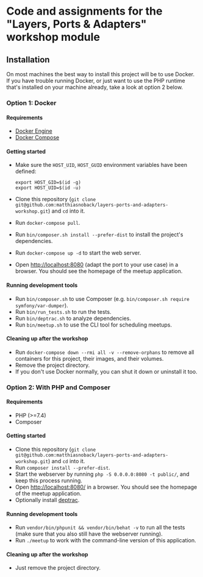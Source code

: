 # Code and assignments for the "Layers, Ports & Adapters" workshop module

## Installation

On most machines the best way to install this project will be to use Docker. If you have trouble running Docker, or just want to use the PHP runtime that's installed on your machine already, take a look at option 2 below. 

### Option 1: Docker 

#### Requirements

- [Docker Engine](https://docs.docker.com/engine/installation/)
- [Docker Compose](https://docs.docker.com/compose/install/)

#### Getting started

- Make sure the `HOST_UID`, `HOST_GUID` environment variables have been defined:

    ```
    export HOST_GID=$(id -g)
    export HOST_UID=$(id -u)
    ```

- Clone this repository (`git clone git@github.com:matthiasnoback/layers-ports-and-adapters-workshop.git`) and `cd` into it.
- Run `docker-compose pull`.
- Run `bin/composer.sh install --prefer-dist` to install the project's dependencies.
- Run `docker-compose up -d` to start the web server.
- Open <http://localhost:8080> (adapt the port to your use case) in a browser. You should see the homepage of the meetup application.

#### Running development tools

- Run `bin/composer.sh` to use Composer (e.g. `bin/composer.sh require symfony/var-dumper`).
- Run `bin/run_tests.sh` to run the tests.
- Run `bin/deptrac.sh` to analyze dependencies.
- Run `bin/meetup.sh` to use the CLI tool for scheduling meetups.

#### Cleaning up after the workshop

- Run `docker-compose down --rmi all -v --remove-orphans` to remove all containers for this project, their images, and their volumes.
- Remove the project directory.
- If you don't use Docker normally, you can shut it down or uninstall it too.

### Option 2: With PHP and Composer

#### Requirements

- PHP (>=7.4)
- Composer

#### Getting started

- Clone this repository (`git clone git@github.com:matthiasnoback/layers-ports-and-adapters-workshop.git`) and `cd` into it.
- Run `composer install --prefer-dist`.
- Start the webserver by running `php -S 0.0.0.0:8080 -t public/`, and keep this process running.
- Open <http://localhost:8080/> in a browser. You should see the homepage of the meetup application.
- Optionally install [deptrac](https://github.com/sensiolabs-de/deptrac).

#### Running development tools

- Run `vendor/bin/phpunit && vendor/bin/behat -v` to run all the tests (make sure that you also still have the webserver running). 
- Run `./meetup` to work with the command-line version of this application.

#### Cleaning up after the workshop

- Just remove the project directory.
